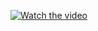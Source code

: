 [![Watch the video](https://cdn.loom.com/sessions/thumbnails/d56429227314481090acb350d9140ff0-00001.jpg)](https://www.loom.com/share/d56429227314481090acb350d9140ff0)

